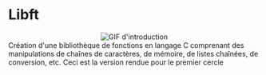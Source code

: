 # Libft

<div align="center">
  <img src="https://media0.giphy.com/media/xT77Y1T0zY1gR5qe5O/giphy.gif?cid=ecf05e47vjahqk88gmfhaq04vvf4yjpy404amtzpxckt0t8f&ep=v1_gifs_search&rid=giphy.gif&ct=g" alt="GIF d'introduction">
</div>
Création d'une bibliothèque de fonctions en langage C comprenant des manipulations de chaînes de caractères, de mémoire, de listes chaînées, de conversion, etc.
Ceci est la version rendue pour le premier cercle
